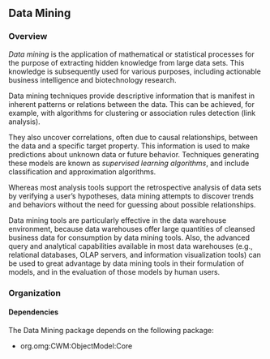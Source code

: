 ## Data Mining
### Overview

_Data mining_ is the application of mathematical or statistical processes for the purpose
of extracting hidden knowledge from large data sets. This knowledge is subsequently
used for various purposes, including actionable business intelligence and
biotechnology research.

Data mining techniques provide descriptive information that is manifest in inherent
patterns or relations between the data. This can be achieved, for example, with
algorithms for clustering or association rules detection (link analysis).

They also uncover correlations, often due to causal relationships, between the data and
a specific target property. This information is used to make predictions about unknown
data or future behavior. Techniques generating these models are known as _supervised
learning algorithms_, and include classification and approximation algorithms.

Whereas most analysis tools support the retrospective analysis of data sets by verifying
a user’s hypotheses, data mining attempts to discover trends and behaviors without the
need for guessing about possible relationships.

Data mining tools are particularly effective in the data warehouse environment,
because data warehouses offer large quantities of cleansed business data for
consumption by data mining tools. Also, the advanced query and analytical capabilities
available in most data warehouses (e.g., relational databases, OLAP servers, and
information visualization tools) can be used to great advantage by data mining tools in
their formulation of models, and in the evaluation of those models by human users.

### Organization
#### Dependencies
The Data Mining package depends on the following package:
* org.omg:CWM:ObjectModel:Core
